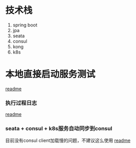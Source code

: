 # 技术栈
1. spring boot
2. jpa
3. seata
4. consul
5. kong
6. k8s

# 本地直接启动服务测试
[readme](https://github.com/pjhu/seata/tree/master/devops/local/readme.MD)

### 执行过程日志
[readme](https://github.com/pjhu/seata/tree/master/devops/local/readme.MD)

### seata + consul + k8s服务自动同步到consul
目前没有consul client加载慢的问题，不建议这么使用
[readme](https://github.com/pjhu/seata/tree/master/devops/seata/consul/readme.MD)